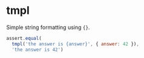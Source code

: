tmpl
====

Simple string formatting using `{}`.

```javascript
assert.equal(
  tmpl('the answer is {answer}', { answer: 42 }),
  'the answer is 42')
```
